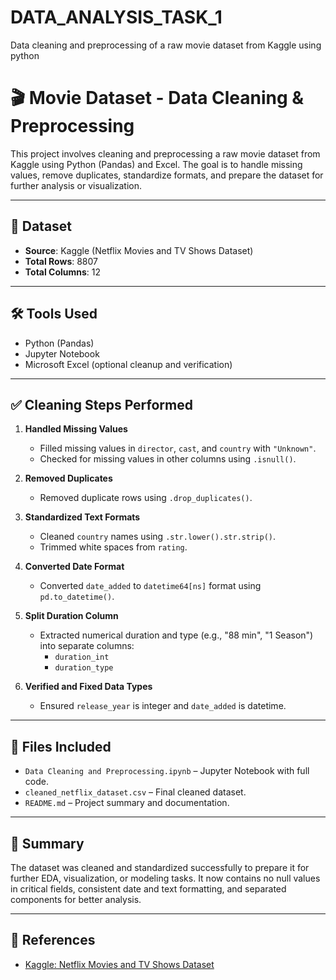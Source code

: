 # DATA_ANALYSIS_TASK_1
Data cleaning and preprocessing of a raw movie dataset from Kaggle using python
# 🎬 Movie Dataset - Data Cleaning & Preprocessing

This project involves cleaning and preprocessing a raw movie dataset from Kaggle using Python (Pandas) and Excel. The goal is to handle missing values, remove duplicates, standardize formats, and prepare the dataset for further analysis or visualization.

---

## 📁 Dataset

- **Source**: Kaggle (Netflix Movies and TV Shows Dataset)
- **Total Rows**: 8807
- **Total Columns**: 12

---

## 🛠️ Tools Used

- Python (Pandas)
- Jupyter Notebook
- Microsoft Excel (optional cleanup and verification)

---

## ✅ Cleaning Steps Performed

1. **Handled Missing Values**
   - Filled missing values in `director`, `cast`, and `country` with `"Unknown"`.
   - Checked for missing values in other columns using `.isnull()`.

2. **Removed Duplicates**
   - Removed duplicate rows using `.drop_duplicates()`.

3. **Standardized Text Formats**
   - Cleaned `country` names using `.str.lower().str.strip()`.
   - Trimmed white spaces from `rating`.

4. **Converted Date Format**
   - Converted `date_added` to `datetime64[ns]` format using `pd.to_datetime()`.

5. **Split Duration Column**
   - Extracted numerical duration and type (e.g., "88 min", "1 Season") into separate columns:
     - `duration_int`
     - `duration_type`

6. **Verified and Fixed Data Types**
   - Ensured `release_year` is integer and `date_added` is datetime.

---

## 📄 Files Included

- `Data Cleaning and Preprocessing.ipynb` – Jupyter Notebook with full code.
- `cleaned_netflix_dataset.csv` – Final cleaned dataset.
- `README.md` – Project summary and documentation.

---

## 📌 Summary

The dataset was cleaned and standardized successfully to prepare it for further EDA, visualization, or modeling tasks. It now contains no null values in critical fields, consistent date and text formatting, and separated components for better analysis.

---

## 🔗 References

- [Kaggle: Netflix Movies and TV Shows Dataset](https://www.kaggle.com/datasets/shivamb/netflix-shows)
